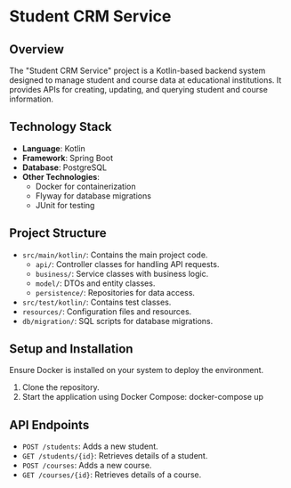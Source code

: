 # Student CRM Service

## Overview
The "Student CRM Service" project is a Kotlin-based backend system designed to manage student and course data at educational institutions. It provides APIs for creating, updating, and querying student and course information.

## Technology Stack
- **Language**: Kotlin
- **Framework**: Spring Boot
- **Database**: PostgreSQL
- **Other Technologies**:
    - Docker for containerization
    - Flyway for database migrations
    - JUnit for testing

## Project Structure
- `src/main/kotlin/`: Contains the main project code.
    - `api/`: Controller classes for handling API requests.
    - `business/`: Service classes with business logic.
    - `model/`: DTOs and entity classes.
    - `persistence/`: Repositories for data access.
- `src/test/kotlin/`: Contains test classes.
- `resources/`: Configuration files and resources.
- `db/migration/`: SQL scripts for database migrations.

## Setup and Installation
Ensure Docker is installed on your system to deploy the environment.

1. Clone the repository.
2. Start the application using Docker Compose: docker-compose up

## API Endpoints
- `POST /students`: Adds a new student.
- `GET /students/{id}`: Retrieves details of a student.
- `POST /courses`: Adds a new course.
- `GET /courses/{id}`: Retrieves details of a course.